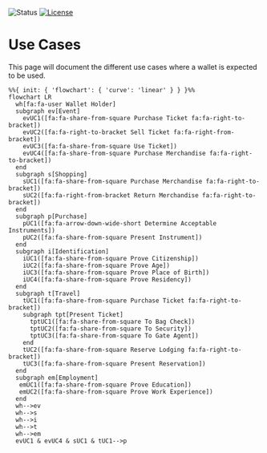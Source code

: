 ![Status](https://img.shields.io/badge/status-draft-important) [![License](https://img.shields.io/badge/license-cc--by--4.0-informational)](http://creativecommons.org/licenses/by/4.0/)

# Use Cases
This page will document the different use cases where a wallet is expected to be used.

```mermaid
%%{ init: { 'flowchart': { 'curve': 'linear' } } }%%
flowchart LR
  wh[fa:fa-user Wallet Holder]
  subgraph ev[Event]
    evUC1([fa:fa-share-from-square Purchase Ticket fa:fa-right-to-bracket])
    evUC2([fa:fa-right-to-bracket Sell Ticket fa:fa-right-from-bracket])
    evUC3([fa:fa-share-from-square Use Ticket])
    evUC4([fa:fa-share-from-square Purchase Merchandise fa:fa-right-to-bracket])
  end
  subgraph s[Shopping]
    sUC1([fa:fa-share-from-square Purchase Merchandise fa:fa-right-to-bracket])
    sUC2([fa:fa-right-from-bracket Return Merchandise fa:fa-right-to-bracket])
  end
  subgraph p[Purchase]
    pUC1([fa:fa-arrow-down-wide-short Determine Acceptable Instruments])
    pUC2([fa:fa-share-from-square Present Instrument])
  end
  subgraph i[Identification]
    iUC1([fa:fa-share-from-square Prove Citizenship])
    iUC2([fa:fa-share-from-square Prove Age])
    iUC3([fa:fa-share-from-square Prove Place of Birth])
    iUC4([fa:fa-share-from-square Prove Residency])
  end
  subgraph t[Travel]
    tUC1([fa:fa-share-from-square Purchase Ticket fa:fa-right-to-bracket])
    subgraph tpt[Present Ticket]
      tptUC1([fa:fa-share-from-square To Bag Check])
      tptUC2([fa:fa-share-from-square To Security])
      tptUC3([fa:fa-share-from-square To Gate Agent])
    end
    tUC2([fa:fa-share-from-square Reserve Lodging fa:fa-right-to-bracket])
    tUC3([fa:fa-share-from-square Present Reservation])
  end
  subgraph em[Employment]
   emUC1([fa:fa-share-from-square Prove Education])
   emUC2([fa:fa-share-from-square Prove Work Experience])
  end
  wh-->ev
  wh-->s
  wh-->i
  wh-->t
  wh-->em
  evUC1 & evUC4 & sUC1 & tUC1-->p
```